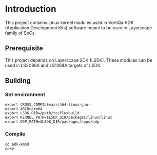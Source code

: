 # Introduction
This project contains Linux kernel modules used in VortiQa ADK (Application Development Kits) software meant to be used in Layerscape family of SoCs.

## Prerequisite
This project depends on Layerscape SDK (LSDK). These modules can be used in LS2088A and LS1088A targets of LSDK.

## Building
### Set environment
```
export CROSS_COMPILE=aarch64-linux-gnu-
export ARCH=arm64
export LSDK_DIR=/path/to/flexbuild
export KERNEL_PATH=$LSDK_DIR/packages/linux/linux
export ODP_PATH=$LSDK_DIR/packages/apps/odp
```
### Compile
```
cd adk-kmod
make
```

